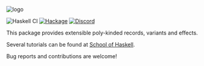 ![logo](https://github.com/fumieval/extensible/blob/master/artwork/logo.png?raw=true)

![Haskell CI](https://github.com/fumieval/extensible/workflows/Haskell%20CI/badge.svg)
[![Hackage](https://img.shields.io/hackage/v/extensible.svg)](https://hackage.haskell.org/package/extensible)
[![Discord](https://img.shields.io/discord/664807830116892674?color=%237095ec&label=Discord&style=plastic)](https://discord.gg/DG93Tgs)

This package provides extensible poly-kinded records, variants and effects.

Several tutorials can be found at [School of Haskell](https://www.schoolofhaskell.com/user/fumieval/extensible).

Bug reports and contributions are welcome!
